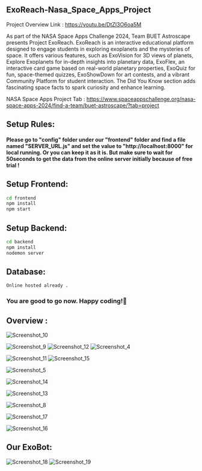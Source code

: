 ## ExoReach-Nasa_Space_Apps_Project
Project Overview Link : https://youtu.be/DtZI3O6oa5M


As part of the NASA Space Apps Challenge 2024, Team BUET Astroscape presents Project ExoReach. ExoReach is an interactive educational platform designed to engage students in exploring exoplanets and the mysteries of space. It offers various features, such as ExoVision for 3D views of planets, Explore Exoplanets for in-depth insights into planetary data, ExoFlex, an interactive card game based on real-world planetary properties, ExoQuiz for fun, space-themed quizzes, ExoShowDown for art contests, and a vibrant Community Platform for student interaction. The Did You Know section adds fascinating space facts to spark curiosity and enhance learning.

NASA Space Apps Project Tab : https://www.spaceappschallenge.org/nasa-space-apps-2024/find-a-team/buet-astroscape/?tab=project


## Setup Rules:

#### Please go to "config" folder under our "frontend" folder and find a file named "SERVER_URL.js" and set the value to "http://localhost:8000" for local running. Or you can keep it as it is. But make sure to wait for 50seconds to get the data from the online server initially because of free trial !


## Setup Frontend:
```bash
cd frontend
npm install
npm start
```

## Setup Backend:
```bash
cd backend
npm install
nodemon server
```

## Database:
```bash
Online hosted already . 
```

### You are good to go now. Happy coding!🚀 

## Overview :

![Screenshot_10](https://github.com/user-attachments/assets/5e3a66d3-96c1-44f3-bc5f-a5f01b6044af)

![Screenshot_9](https://github.com/user-attachments/assets/32b05175-7130-4356-bf57-c4b86f9e9b70)
![Screenshot_12](https://github.com/user-attachments/assets/1d868717-5ac3-4913-bc3f-9583edd8ecad)
![Screenshot_4](https://github.com/user-attachments/assets/e8997b90-0c0d-4373-8263-987422bb790d)

![Screenshot_11](https://github.com/user-attachments/assets/d40a1129-cbdb-42cf-947f-2030b45a9ebb)
![Screenshot_15](https://github.com/user-attachments/assets/eb9a6e9a-4520-420b-8dc0-807a1e688983)

![Screenshot_5](https://github.com/user-attachments/assets/fde27a83-df26-40d2-84bb-0bbc78a9d328)

![Screenshot_14](https://github.com/user-attachments/assets/6bfdd93b-ebad-48e6-a7e8-4eee52396d0a)

![Screenshot_13](https://github.com/user-attachments/assets/2e7a224c-b75f-4eb5-bc26-4d1f28184c42)

![Screenshot_8](https://github.com/user-attachments/assets/bbd1ff23-7ff3-4019-8335-db3848c19893)

![Screenshot_17](https://github.com/user-attachments/assets/540f6e4c-4a2e-4a87-8f7e-000abf368e2a)

![Screenshot_16](https://github.com/user-attachments/assets/663c5197-7282-40d0-b446-6622a6893102)

## Our ExoBot:
![Screenshot_18](https://github.com/user-attachments/assets/ffe8f026-582c-4f94-ace1-9dc8e6a93a08)
![Screenshot_19](https://github.com/user-attachments/assets/3dfb92f7-5e57-40fb-8f8d-c901c510576f)
